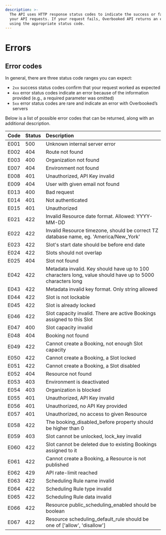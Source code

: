 ```yaml
---
description: >-
  The API uses HTTP response status codes to indicate the success or failure of
  your API requests. If your request fails, Overbooked API returns an error
  using the appropriate status code.
---
```


# Errors

## Error codes

In general, there are three status code ranges you can expect:

* `2xx` success status codes confirm that your request worked as expected
* `4xx` error status codes indicate an error because of the information provided \(e.g., a required parameter was omitted\)
* `5xx` error status codes are rare and indicate an error with Overbooked’s servers

Below is a list of possible error codes that can be returned, along with an additional description.

| Code | Status | Description |
| :--- | :--- | :--- |
| E001 | 500 | Unknown internal server error |
| E002 | 404 | Route not found |
| E003 | 400 | Organization not found |
| E007 | 404 | Environment not found |
| E008 | 401 | Unauthorized, API Key invalid |
| E009 | 404 | User with given email not found |
| E013 | 400 | Bad request |
| E014 | 401 | Not authenticated |
| E015 | 401 | Unauthorized |
| E021 | 422 | Invalid Resource date format. Allowed: YYYY-MM-DD |
| E022 | 422 | Invalid Resource timezone, should be correct TZ database name, eg. 'America/New\_York' |
| E023 | 422 | Slot's start date should be before end date |
| E024 | 422 | Slots should not overlap |
| E025 | 404 | Slot not found |
| E042 | 422 | Metadata invalid. Key should have up to 100 characters long, value should have up to 5000 characters long |
| E043 | 422 | Metadata invalid key format. Only string allowed |
| E044 | 422 | Slot is not lockable |
| E045 | 422 | Slot is already locked |
| E046 | 422 | Slot capacity invalid. There are active Bookings assigned to this Slot |
| E047 | 400 | Slot capacity invalid |
| E048 | 404 | Booking not found |
| E049 | 422 | Cannot create a Booking, not enough Slot capacity |
| E050 | 422 | Cannot create a Booking, a Slot locked |
| E051 | 422 | Cannot create a Booking, a Slot disabled |
| E052 | 404 | Resource not found |
| E053 | 403 | Environment is deactivated |
| E054 | 403 | Organization is blocked |
| E055 | 401 | Unauthorized, API Key invalid |
| E056 | 401 | Unauthorized, no API Key provided |
| E057 | 401 | Unauthorized, no access to given Resource |
| E058 | 422 | The booking\_disabled\_before property should be higher than 0 |
| E059 | 403 | Slot cannot be unlocked, lock\_key invalid |
| E060 | 422 | Slot cannot be deleted due to existing Bookings assigned to it |
| E061 | 422 | Cannot create a Booking, a Resource is not published |
| E062 | 429 | API rate-limit reached |
| E063 | 422 | Scheduling Rule name invalid |
| E064 | 422 | Scheduling Rule type invalid |
| E065 | 422 | Scheduling Rule data invalid |
| E066 | 422 | Resource public\_scheduling\_enabled should be boolean |
| E067 | 422 | Resource scheduling\_default\_rule should be one of \['allow', 'disallow'\] |

